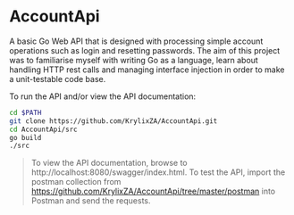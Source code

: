 # AccountApi
A basic Go Web API that is designed with processing simple account operations such as login and resetting passwords. The aim of this project was to familiarise myself with writing Go as a language, learn about handling HTTP rest calls and managing interface injection in order to make a unit-testable code base.

To run the API and/or view the API documentation:
```bash
cd $PATH
git clone https://github.com/KrylixZA/AccountApi.git
cd AccountApi/src
go build
./src
```

> To view the API documentation, browse to http://localhost:8080/swagger/index.html.
> To test the API, import the postman collection from https://github.com/KrylixZA/AccountApi/tree/master/postman into Postman and send the requests.
